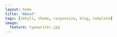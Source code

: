 ```yaml
---
layout: home
title: "About"
tags: [Jekyll, theme, responsive, blog, template]
image:
  feature: typewriter.jpg
---
```

